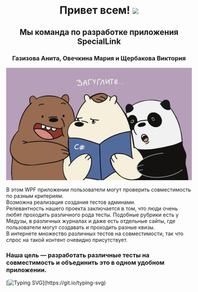 <h1 align="center">Привет всем!</a> 
<img src="https://github.com/blackcater/blackcater/raw/main/images/Hi.gif" height="32"/></h1>
<h2 align="center"> Мы команда по разработке приложения SpecialLink</a> 
<h3 align="center">Газизова Анита, Овечкина Мария и Щербакова Виктория</h3>

![pic1](SpecialLink.Design/Pictures/Git2.png)

В этом WPF приложении пользователи могут проверить совместимость по разным критериям.  
Возможна реализация создания тестов админами.  
Релевантность нашего проекта заключается в том, что люди очень любят проходить различного рода тесты. Подобные рубрики есть у Медузы, в различных журналах и даже есть отдельные сайты, где пользователи могут создавать и проходить разные квизы.  
В интернете множество различных тестов на совместимости, так что спрос на такой контент очевидно присутствует.  
### Наша цель — разработать различные тесты на совместимость и объединить это в одном удобном приложении.


[![Typing SVG](https://readme-typing-svg.herokuapp.com?color=424972&multiline=true&height=110&lines=%D0%98+%D0%B2%D0%BF%D0%BE%D0%BF%D1%8B%D1%85%D0%B0%D1%85+%D0%BE%D0%BD%D0%B8+%D1%81%D1%82%D1%83%D1%87%D0%B0%D0%BB%D0%B8;%D0%9F%D0%BE+%D0%BA%D0%BB%D0%B0%D0%B2%D0%B8%D1%88%D0%B0%D0%BC+%D0%BA%D0%BB%D0%B0%D0%B2%D0%B8%D0%B0%D1%82%D1%83%D1%80%D1%8B%2C;%D0%92%D0%B5%D0%B4%D1%8C+%D1%83%D0%B3%D0%BE%D0%B4%D0%B8%D1%82%D1%8C+%D0%BE%D0%BD%D0%B8+%D0%BC%D0%B5%D1%87%D1%82%D0%B0%D0%BB%D0%B8;%D0%9A%D1%80%D0%B8%D1%82%D0%B5%D1%80%D0%B8%D1%8F%D0%BC+%D0%AE%D1%80%D1%8B...)](https://git.io/typing-svg)
